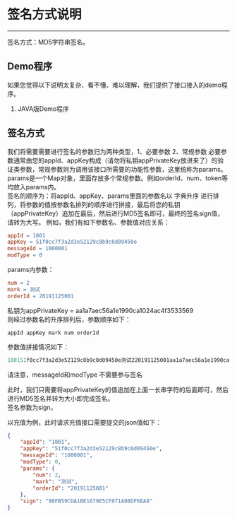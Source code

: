 # 签名方式说明
---
签名方式：MD5字符串签名。

## Demo程序
如果您觉得以下说明太复杂、看不懂、难以理解，我们提供了接口接入的demo程序。  

 1. JAVA版Demo程序  

## 签名方式
我们将需要需要进行签名的参数归为两种类型，1、必要参数		2、常规参数
必要参数通常由您的appId、appKey构成（请勿将私钥appPrivateKey放进来了）的验证类参数，常规参数则为调用该接口所需要的功能性参数，这里统称为params。
params是一个Map对象，里面存放多个常规参数。例如orderId、num、token等均放入params内。  
签名的顺序为：将appId、appKey、params里面的参数名以 字典升序 进行排列，将参数的值按参数名排列的顺序进行拼接，最后将您的私钥（appPrivateKey）追加在最后，然后进行MD5签名即可，最终的签名sign值，请转为大写。
例如，我们有如下参数名、参数值对应关系：  

``` makefile
appId = 1001
appKey = 51f0cc7f3a2d3e52129c8b9c0d09450e
messageId = 1000001
modType = 0
```
params内参数：

``` makefile
num = 2
mark = 测试
orderId = 20191125001
```

私钥为appPrivateKey = aa1a7aec56a1e1990ca1024ac4f3533569  
则经过参数名的升序排列后，参数顺序如下：

``` stylus
appId appKey mark num orderId   
```

参数值拼接情况如下：

``` llvm
100151f0cc7f3a2d3e52129c8b9c0d09450e测试220191125001aa1a7aec56a1e1990ca1024ac4f3533569
```
<i class="far fa-bell"></i>请注意，messageId和modType 不需要参与签名  

此时，我们只需要将appPrivateKey的值追加在上面一长串字符的后面即可，然后进行MD5签名并转为大小即完成签名。  
签名参数为sign。

以充值为例，此时请求充值接口需要提交的json值如下：

``` json
{
	"appId": "1001",
	"appKey": "51f0cc7f3a2d3e52129c8b9c0d09450e",
	"messageId": "1000001",
	"modType": 0,
	"params": {
		"num": 2,
		"mark": "测试",
		"orderId": "20191125001"
	},
	"sign": "90FB59CDA1BE1679E5CF071A08DF6EA8"
}
```
